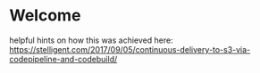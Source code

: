 # Welcome

helpful hints on how this was achieved here:
https://stelligent.com/2017/09/05/continuous-delivery-to-s3-via-codepipeline-and-codebuild/
